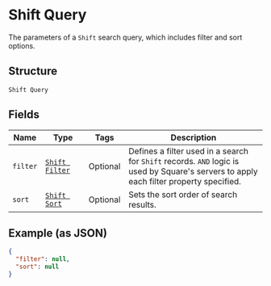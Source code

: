 
# Shift Query

The parameters of a `Shift` search query, which includes filter and sort options.

## Structure

`Shift Query`

## Fields

| Name | Type | Tags | Description |
|  --- | --- | --- | --- |
| `filter` | [`Shift Filter`](../../doc/models/shift-filter.md) | Optional | Defines a filter used in a search for `Shift` records. `AND` logic is<br>used by Square's servers to apply each filter property specified. |
| `sort` | [`Shift Sort`](../../doc/models/shift-sort.md) | Optional | Sets the sort order of search results. |

## Example (as JSON)

```json
{
  "filter": null,
  "sort": null
}
```

